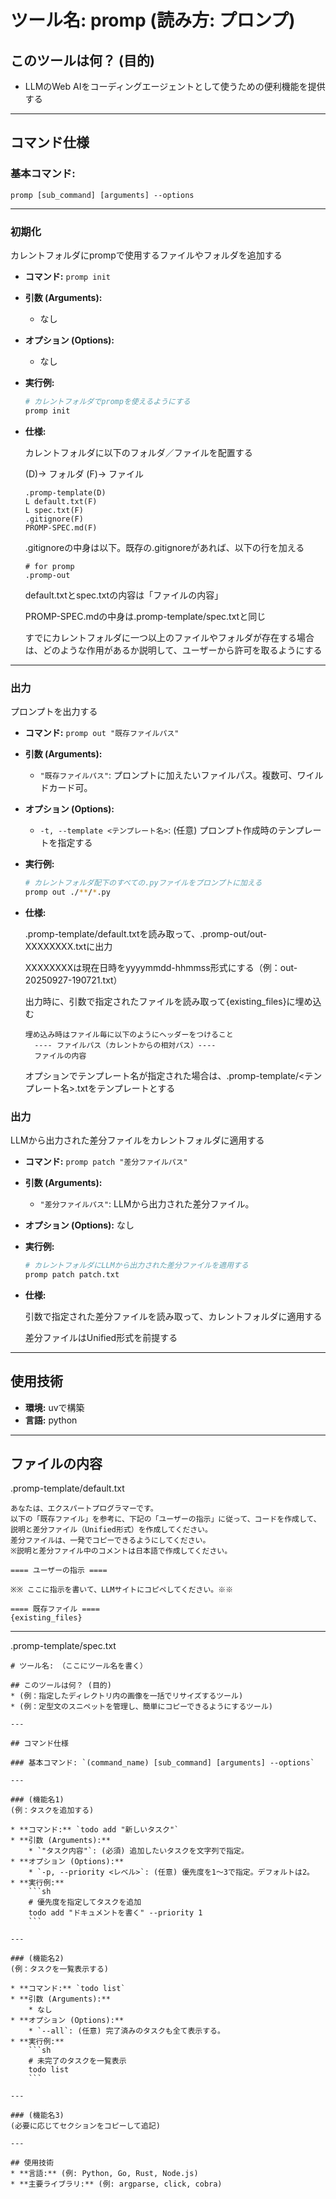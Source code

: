 # ツール名: promp (読み方: プロンプ)

## このツールは何？ (目的)
* LLMのWeb AIをコーディングエージェントとして使うための便利機能を提供する

---

## コマンド仕様

### 基本コマンド: 
`promp [sub_command] [arguments] --options`

---

### 初期化
カレントフォルダにprompで使用するファイルやフォルダを追加する

* **コマンド:** `promp init`
* **引数 (Arguments):**
    * なし
* **オプション (Options):**
    * なし
* **実行例:**
    ```sh
    # カレントフォルダでprompを使えるようにする
    promp init
    ```
* **仕様:**

    カレントフォルダに以下のフォルダ／ファイルを配置する
    
    (D)-> フォルダ (F)-> ファイル
    ```
    .promp-template(D)
    L default.txt(F)
    L spec.txt(F)
    .gitignore(F)
    PROMP-SPEC.md(F)
    ```

    .gitignoreの中身は以下。既存の.gitignoreがあれば、以下の行を加える
    ```
    # for promp
    .promp-out
    ```

    default.txtとspec.txtの内容は「ファイルの内容」
    
    PROMP-SPEC.mdの中身は.promp-template/spec.txtと同じ

    すでにカレントフォルダに一つ以上のファイルやフォルダが存在する場合は、どのような作用があるか説明して、ユーザーから許可を取るようにする

---

### 出力
プロンプトを出力する

* **コマンド:** `promp out "既存ファイルパス"`
* **引数 (Arguments):**
    * `"既存ファイルパス"`: プロンプトに加えたいファイルパス。複数可、ワイルドカード可。
* **オプション (Options):**
    * `-t, --template <テンプレート名>`: (任意) プロンプト作成時のテンプレートを指定する
* **実行例:**
    ```sh
    # カレントフォルダ配下のすべての.pyファイルをプロンプトに加える
    promp out ./**/*.py
    ```
* **仕様:**
    
    .promp-template/default.txtを読み取って、.promp-out/out-XXXXXXXX.txtに出力
    
    XXXXXXXXは現在日時をyyyymmdd-hhmmss形式にする（例：out-20250927-190721.txt）
    
    出力時に、引数で指定されたファイルを読み取って{existing_files}に埋め込む
      
      埋め込み時はファイル毎に以下のようにヘッダーをつけること
        ---- ファイルパス（カレントからの相対パス）----
        ファイルの内容
    
    オプションでテンプレート名が指定された場合は、.promp-template/<テンプレート名>.txtをテンプレートとする


### 出力
LLMから出力された差分ファイルをカレントフォルダに適用する

* **コマンド:** `promp patch "差分ファイルパス"`
* **引数 (Arguments):**
    * `"差分ファイルパス"`: LLMから出力された差分ファイル。
* **オプション (Options):**
    なし
* **実行例:**
    ```sh
    # カレントフォルダにLLMから出力された差分ファイルを適用する
    promp patch patch.txt
    ```
* **仕様:**
    
    引数で指定された差分ファイルを読み取って、カレントフォルダに適用する

    差分ファイルはUnified形式を前提する

---

## 使用技術
* **環境:** uvで構築
* **言語:** python

---

## ファイルの内容

.promp-template/default.txt
```
あなたは、エクスパートプログラマーです。
以下の「既存ファイル」を参考に、下記の「ユーザーの指示」に従って、コードを作成して、説明と差分ファイル（Unified形式）を作成してください。
差分ファイルは、一発でコピーできるようにしてください。
※説明と差分ファイル中のコメントは日本語で作成してください。

==== ユーザーの指示 ====

※※ ここに指示を書いて、LLMサイトにコピペしてください。※※

==== 既存ファイル ====
{existing_files}
```

---

.promp-template/spec.txt
```
# ツール名: （ここにツール名を書く）

## このツールは何？ (目的)
* (例：指定したディレクトリ内の画像を一括でリサイズするツール)
* (例：定型文のスニペットを管理し、簡単にコピーできるようにするツール)

---

## コマンド仕様

### 基本コマンド: `(command_name) [sub_command] [arguments] --options`

---

### (機能名1)
(例：タスクを追加する)

* **コマンド:** `todo add "新しいタスク"`
* **引数 (Arguments):**
    * `"タスク内容"`: (必須) 追加したいタスクを文字列で指定。
* **オプション (Options):**
    * `-p, --priority <レベル>`: (任意) 優先度を1〜3で指定。デフォルトは2。
* **実行例:**
    ```sh
    # 優先度を指定してタスクを追加
    todo add "ドキュメントを書く" --priority 1
    ```

---

### (機能名2)
(例：タスクを一覧表示する)

* **コマンド:** `todo list`
* **引数 (Arguments):**
    * なし
* **オプション (Options):**
    * `--all`: (任意) 完了済みのタスクも全て表示する。
* **実行例:**
    ```sh
    # 未完了のタスクを一覧表示
    todo list
    ```

---

### (機能名3)
(必要に応じてセクションをコピーして追記)

---

## 使用技術
* **言語:** (例: Python, Go, Rust, Node.js)
* **主要ライブラリ:** (例: argparse, click, cobra)
